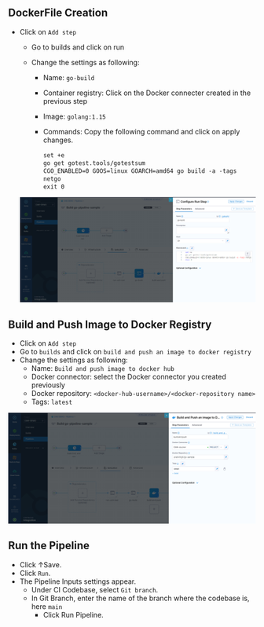 ##  DockerFile Creation  
 
 - Click on `Add step`
   - Go to builds and click on run 
   - Change the settings as following:
   
      - Name: `go-build`
      - Container registry: Click on the Docker connecter created in the previous step 
      - Image: `golang:1.15`
      - Commands: Copy the following command and click on apply changes.
 
         ```
         set +e
		go get gotest.tools/gotestsum
		CGO_ENABLED=0 GOOS=linux GOARCH=amd64 go build -a -tags netgo
		exit 0

         ```

   
    
   ![create_dockerfile_step_step](/images/go_build.png)    
   
   
 ## Build and Push Image to Docker Registry
 - Click on `Add step`
 - Go to `builds` and click on `build and push an image to docker registry`
 -  Change the settings as following:
    - Name: `Build and push image to docker hub`
    - Docker connector: select the Docker connector you created previously 
    - Docker repository: `<docker-hub-username>/<docker-repository name>`
    - Tags: `latest`
    

![build_and_push_image_to_docker](/images/build_and_push_docker.png)   



## Run the Pipeline
 - Click ↑Save.
 - Click ```Run```. 
 - The Pipeline Inputs settings appear.
   - Under CI Codebase, select ```Git branch```.
   - In Git Branch, enter the name of the branch where the codebase is, here ```main```
     - Click Run Pipeline.


